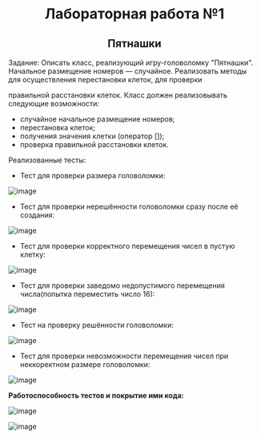 <h1 align="center">Лабораторная работа №1</h1>
<h2 align="center">Пятнашки</h2>
Задание: Описать класс, реализующий игру-головоломку "Пятнашки". Начальное размещение номеров — случайное. Реализовать методы для осуществления перестановки клеток, для проверки

правильной расстановки клеток. Класс должен реализовывать следующие возможности:
- cлучайное начальное размещение номеров;
- перестановка клеток;
- получения значения клетки (оператор []);
- проверка правильной расстановки клеток.

Реализованные тесты:
- Тест для проверки размера головоломки:
  
![image](https://github.com/MarkGfrv/PPOIS/assets/113544592/13324ed7-a601-40a2-b6ad-370b2b7ded52)

- Тест для проверки нерешённости головоломки сразу после её создания:

![image](https://github.com/MarkGfrv/PPOIS/assets/113544592/1265314c-32dc-478f-b829-b07961f89be8)

- Тест для проверки корректного перемещения чисел в пустую клетку:

![image](https://github.com/MarkGfrv/PPOIS/assets/113544592/0ab5e948-d12e-4aee-bc56-cbb69f1c1788)

- Тест для проверки заведомо недопустимого перемещения числа(попытка переместить число 16):

![image](https://github.com/MarkGfrv/PPOIS/assets/113544592/1d200aab-ccbd-4833-920f-4248af51cd7d)

- Тест на проверку решённости головоломки:

![image](https://github.com/MarkGfrv/PPOIS/assets/113544592/232ebf26-c1b9-4804-ac32-5b5f9c9f48c0)

- Тест для проверки невозможности перемещения чисел при неккоректном размере головоломки:

![image](https://github.com/MarkGfrv/PPOIS/assets/113544592/166c4208-ea23-4506-b542-08935956b32e)


__Работоспособность тестов и покрытие ими кода:__

![image](https://github.com/MarkGfrv/PPOIS/assets/113544592/62f18568-9c20-4842-b89c-c152b4ffe6c2)

![image](https://github.com/MarkGfrv/PPOIS/assets/113544592/174f8d5f-7a6c-4ebe-8fe3-f0c6d0bb1c13)

